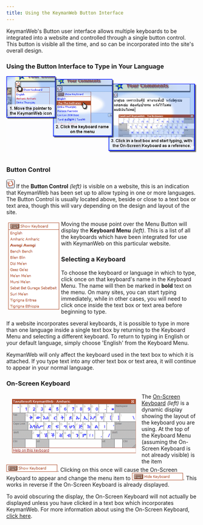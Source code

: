 ```yaml
---
title: Using the KeymanWeb Button Interface
---
```

KeymanWeb's Button user interface allows multiple keyboards to be
integrated into a website and controlled through a single button
control. This button is visible all the time, and so can be incorporated
into the site's overall design.

### Using the Button Interface to Type in Your Language

![](images/ui-bt-step123.gif)

### Button Control

![](images/ui-bt-control.gif) If the **Button Control** *(left)* is visible on a website, this is an
indication that KeymanWeb has been set up to allow typing in one or more
languages. The Button Control is usually located above, beside or close
to a text box or text area, though this will vary depending on the
design and layout of the site.

<img src="images/ui-bt-menu.gif" style="display:block; float:left; padding:5px">

Moving the mouse point over the Menu Button will display the **Keyboard
Menu** *(left)*. This is a list of all the keyboards which have been
integrated for use with KeymanWeb on this particular website.

### Selecting a Keyboard

To choose the keyboard or language in which to type, click once on that
keyboard's name in the Keyboard Menu. The name will then be marked in
**bold** text on the menu. On many sites, you can start typing
immediately, while in other cases, you will need to click once inside
the text box or text area before beginning to type.

If a website incorporates several keyboards, it is possible to type in
more than one language inside a single text box by returning to the
Keyboard Menu and selecting a different keyboard. To return to typing in
English or your default language, simply choose 'English' from the
Keyboard Menu.

KeymanWeb will only affect the keyboard used in the text box to which it
is attached. If you type text into any other text box or text area, it
will continue to appear in your normal language.

### On-Screen Keyboard

<img src="images/ui-osk.gif" style="display:block; float:left; padding:15px">

The [On-Screen Keyboard](osk) *(left)* is a dynamic display showing the
layout of the keyboard you are using. At the top of the Keyboard Menu
(assuming the On-Screen Keyboard is not already visible) is the item
![Show Keyboard](images/ui-bt-showkb.gif). Clicking on this once will
cause the On-Screen Keyboard to appear and change the menu item to
![Hide Keyboard](images/ui-bt-hidekb.gif). This works in reverse if the
On-Screen Keyboard is already displayed.

To avoid obscuring the display, the On-Screen Keyboard will not actually
be displayed unless you have clicked in a text box which incorporates
KeymanWeb. For more information about using the On-Screen Keyboard,
[click here](osk).
